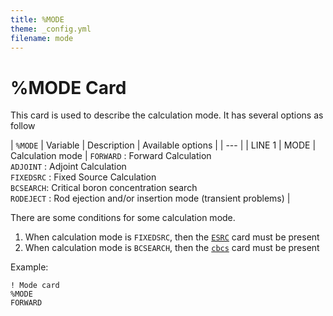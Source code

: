 ```yaml
---
title: %MODE
theme: _config.yml
filename: mode
---
```


# %MODE Card

This card is used to describe the calculation mode. It has several options as follow

| `%MODE` | Variable | Description | Available options |
| --- |
| LINE 1 | MODE | Calculation mode | `FORWARD`  : Forward Calculation<br>`ADJOINT`   : Adjoint Calculation<br>`FIXEDSRC` : Fixed Source Calculation<br>`BCSEARCH`: Critical boron concentration search<br>`RODEJECT` : Rod ejection and/or insertion mode (transient problems) |

There are some conditions for some calculation mode.
1. When calculation mode is `FIXEDSRC`, then the [`ESRC`](https://imronuke.github.io/ADPRES/esrc) card must be present
2. When calculation mode is `BCSEARCH`, then the [`cbcs`](https://imronuke.github.io/ADPRES/cbcs) card must be present

Example:
```
! Mode card
%MODE
FORWARD
```
